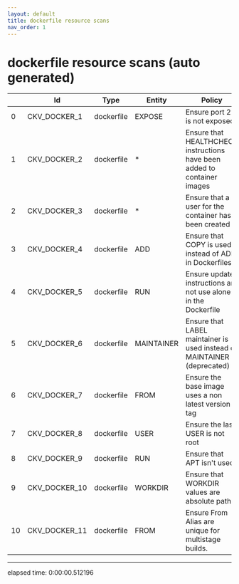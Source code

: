 ```yaml
---
layout: default
title: dockerfile resource scans
nav_order: 1
---
```


# dockerfile resource scans (auto generated)

|    | Id            | Type       | Entity     | Policy                                                                   | IaC        |
|----|---------------|------------|------------|--------------------------------------------------------------------------|------------|
|  0 | CKV_DOCKER_1  | dockerfile | EXPOSE     | Ensure port 22 is not exposed                                            | dockerfile |
|  1 | CKV_DOCKER_2  | dockerfile | *          | Ensure that HEALTHCHECK instructions have been added to container images | dockerfile |
|  2 | CKV_DOCKER_3  | dockerfile | *          | Ensure that a user for the container has been created                    | dockerfile |
|  3 | CKV_DOCKER_4  | dockerfile | ADD        | Ensure that COPY is used instead of ADD in Dockerfiles                   | dockerfile |
|  4 | CKV_DOCKER_5  | dockerfile | RUN        | Ensure update instructions are not use alone in the Dockerfile           | dockerfile |
|  5 | CKV_DOCKER_6  | dockerfile | MAINTAINER | Ensure that LABEL maintainer is used instead of MAINTAINER (deprecated)  | dockerfile |
|  6 | CKV_DOCKER_7  | dockerfile | FROM       | Ensure the base image uses a non latest version tag                      | dockerfile |
|  7 | CKV_DOCKER_8  | dockerfile | USER       | Ensure the last USER is not root                                         | dockerfile |
|  8 | CKV_DOCKER_9  | dockerfile | RUN        | Ensure that APT isn't used                                               | dockerfile |
|  9 | CKV_DOCKER_10 | dockerfile | WORKDIR    | Ensure that WORKDIR values are absolute paths                            | dockerfile |
| 10 | CKV_DOCKER_11 | dockerfile | FROM       | Ensure From Alias are unique for multistage builds.                      | dockerfile |


---


elapsed time: 0:00:00.512196
